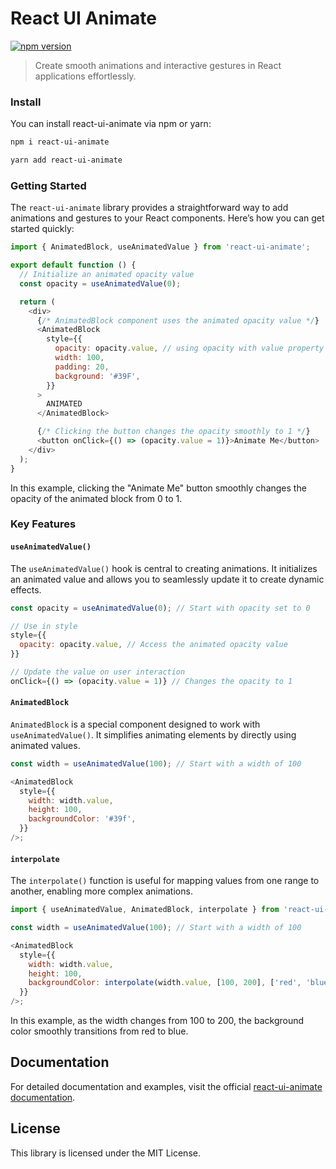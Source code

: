 # React UI Animate

[![npm version](https://badge.fury.io/js/react-ui-animate.svg)](https://badge.fury.io/js/react-ui-animate)

> Create smooth animations and interactive gestures in React applications effortlessly.

### Install

You can install react-ui-animate via npm or yarn:

```sh
npm i react-ui-animate
```

```sh
yarn add react-ui-animate
```

### Getting Started

The `react-ui-animate` library provides a straightforward way to add animations and gestures to your React components. Here’s how you can get started quickly:

```javascript
import { AnimatedBlock, useAnimatedValue } from 'react-ui-animate';

export default function () {
  // Initialize an animated opacity value
  const opacity = useAnimatedValue(0);

  return (
    <div>
      {/* AnimatedBlock component uses the animated opacity value */}
      <AnimatedBlock
        style={{
          opacity: opacity.value, // using opacity with value property
          width: 100,
          padding: 20,
          background: '#39F',
        }}
      >
        ANIMATED
      </AnimatedBlock>

      {/* Clicking the button changes the opacity smoothly to 1 */}
      <button onClick={() => (opacity.value = 1)}>Animate Me</button>
    </div>
  );
}
```

In this example, clicking the "Animate Me" button smoothly changes the opacity of the animated block from 0 to 1.

### Key Features

#### `useAnimatedValue()`

The `useAnimatedValue()` hook is central to creating animations. It initializes an animated value and allows you to seamlessly update it to create dynamic effects.

```javascript
const opacity = useAnimatedValue(0); // Start with opacity set to 0

// Use in style
style={{
  opacity: opacity.value, // Access the animated opacity value
}}

// Update the value on user interaction
onClick={() => (opacity.value = 1)} // Changes the opacity to 1
```

#### `AnimatedBlock`

`AnimatedBlock` is a special component designed to work with `useAnimatedValue()`. It simplifies animating elements by directly using animated values.

```javascript
const width = useAnimatedValue(100); // Start with a width of 100

<AnimatedBlock
  style={{
    width: width.value,
    height: 100,
    backgroundColor: '#39f',
  }}
/>;
```

#### `interpolate`

The `interpolate()` function is useful for mapping values from one range to another, enabling more complex animations.

```javascript
import { useAnimatedValue, AnimatedBlock, interpolate } from 'react-ui-animate';

const width = useAnimatedValue(100); // Start with a width of 100

<AnimatedBlock
  style={{
    width: width.value,
    height: 100,
    backgroundColor: interpolate(width.value, [100, 200], ['red', 'blue']),
  }}
/>;
```

In this example, as the width changes from 100 to 200, the background color smoothly transitions from red to blue.

## Documentation

For detailed documentation and examples, visit the official [react-ui-animate documentation](http://react-ui-animate.js.org/).

## License

This library is licensed under the MIT License.
